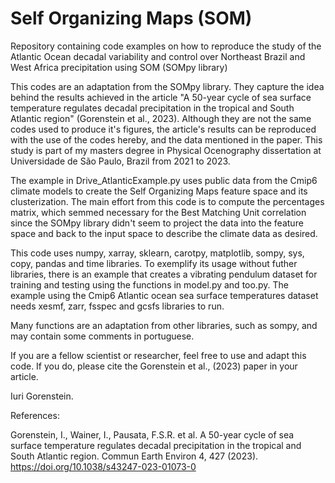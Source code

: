 # Self Organizing Maps (SOM)
Repository containing code examples on how to reproduce the study of the Atlantic Ocean decadal variability and control over Northeast Brazil and West Africa precipitation using SOM (SOMpy library)

This codes are an adaptation from the SOMpy library. They capture the idea behind the results achieved in the article "A 50-year cycle of sea surface temperature regulates decadal precipitation in the tropical and South Atlantic region" (Gorenstein et al., 2023). Although they are not the same codes used to produce it's figures, the article's results can be reproduced with the use of the codes hereby, and the data mentioned in the paper. This study is part of my masters degree in Physical Ocenography dissertation at Universidade de São Paulo, Brazil from 2021 to 2023.

The example in Drive_AtlanticExample.py uses public data from the Cmip6 climate models to create the Self Organizing Maps feature space and its clusterization.
The main effort from this code is to compute the percentages matrix, which semmed necessary for the Best Matching Unit correlation since the SOMpy library didn't seem to project the data into the feature space and back to the input space to describe the climate data as desired.

This code uses numpy, xarray, sklearn, carotpy, matplotlib, sompy, sys, copy, pandas and time libraries.
To exemplify its usage without futher libraries, there is an example that creates a vibrating pendulum dataset for training and testing using the functions in model.py and too.py.
The example using the Cmip6 Atlantic ocean sea surface temperatures dataset needs xesmf, zarr, fsspec and gcsfs libraries to run.

Many functions are an adaptation from other libraries, such as sompy, and may contain some comments in portuguese.

If you are a fellow scientist or researcher, feel free to use and adapt this code. If you do, please cite the Gorenstein et al., (2023) paper in your article.

 Iuri Gorenstein.

References:

Gorenstein, I., Wainer, I., Pausata, F.S.R. et al. A 50-year cycle of sea surface temperature regulates decadal precipitation in the tropical and South Atlantic region. Commun Earth Environ 4, 427 (2023). https://doi.org/10.1038/s43247-023-01073-0
